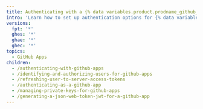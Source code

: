 ```yaml
---
title: Authenticating with a {% data variables.product.prodname_github_app %}
intro: 'Learn how to set up authentication options for {% data variables.product.prodname_github_apps %}.'
versions:
  fpt: '*'
  ghes: '*'
  ghae: '*'
  ghec: '*'
topics:
  - GitHub Apps
children:
  - /authenticating-with-github-apps
  - /identifying-and-authorizing-users-for-github-apps
  - /refreshing-user-to-server-access-tokens
  - /authenticating-as-a-github-app
  - /managing-private-keys-for-github-apps
  - /generating-a-json-web-token-jwt-for-a-github-app
---
```

